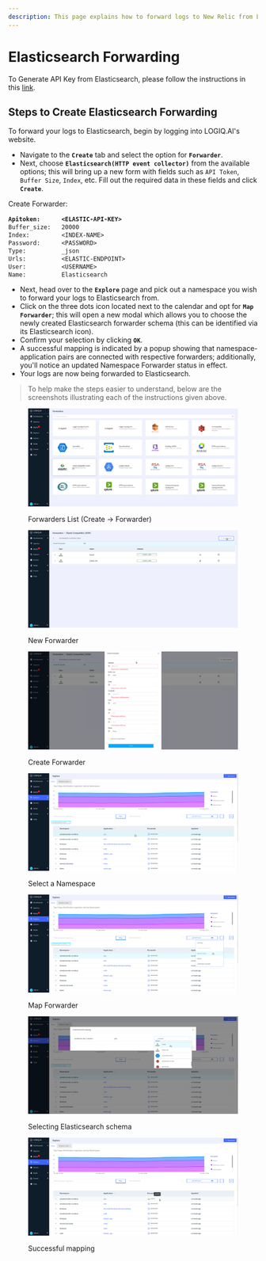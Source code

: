 ```yaml
---
description: This page explains how to forward logs to New Relic from LOGIQ.AI
---
```


# Elasticsearch Forwarding

To Generate API Key from Elasticsearch, please follow the instructions in this [link](https://www.elastic.co/guide/en/elasticsearch/reference/current/security-api-create-api-key.html).

## Steps to Create Elasticsearch Forwarding

To forward your logs to Elasticsearch, begin by logging into LOGIQ.AI's website.

* Navigate to the **`Create`** tab and select the option for **`Forwarder`**.
* Next, choose **`Elasticsearch(HTTP event collector)`** from the available options; this will bring up a new form with fields such as `API Token`, `Buffer Size`, `Index`, etc. Fill out the required data in these fields and click **`Create`**.

Create Forwarder:

<pre><code><strong>Apitoken:      &#x3C;ELASTIC-API-KEY>
</strong>Buffer_size:   20000
Index:         &#x3C;INDEX-NAME>
Password:      &#x3C;PASSWORD>
Type:          _json
Urls:          &#x3C;ELASTIC-ENDPOINT>
User:          &#x3C;USERNAME>
Name:          Elasticsearch
</code></pre>

* Next, head over to the **`Explore`** page and pick out a namespace you wish to forward your logs to Elasticsearch from.
* Click on the three dots icon located next to the calendar and opt for **`Map Forwarder`**; this will open a new modal which allows you to choose the newly created Elasticsearch forwarder schema (this can be identified via its Elasticsearch icon).
* Confirm your selection by clicking **`OK`**.
* A successful mapping is indicated by a popup showing that namespace-application pairs are connected with respective forwarders; additionally, you'll notice an updated Namespace Forwarder status in effect.
* Your logs are now being forwarded to Elasticsearch.

> To help make the steps easier to understand, below are the screenshots illustrating each of the instructions given above.

<figure><img src="../.gitbook/assets/Screenshot from 2023-01-03 19-23-05.png" alt=""><figcaption><p>Forwarders List (Create -> Forwarder)</p></figcaption></figure>

<figure><img src="../.gitbook/assets/Screenshot from 2023-01-03 19-23-11.png" alt=""><figcaption><p>New Forwarder</p></figcaption></figure>

<figure><img src="../.gitbook/assets/Screenshot from 2023-01-03 19-23-39.png" alt=""><figcaption><p>Create Forwarder</p></figcaption></figure>

<figure><img src="../.gitbook/assets/Screenshot from 2023-01-03 19-23-49.png" alt=""><figcaption><p>Select a Namespace</p></figcaption></figure>

<figure><img src="../.gitbook/assets/Screenshot from 2023-01-03 19-24-25.png" alt=""><figcaption><p>Map Forwarder</p></figcaption></figure>

<figure><img src="../.gitbook/assets/Screenshot from 2023-01-03 19-24-42.png" alt=""><figcaption><p>Selecting Elasticsearch schema</p></figcaption></figure>

<figure><img src="../.gitbook/assets/Screenshot from 2023-01-03 19-25-05.png" alt=""><figcaption><p>Successful mapping</p></figcaption></figure>
